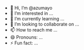 - 👋 Hi, I’m @azumayo
- 👀 I’m interested in ...
- 🌱 I’m currently learning ...
- 💞️ I’m looking to collaborate on ...
- 📫 How to reach me ...
- 😄 Pronouns: ...
- ⚡ Fun fact: ...

<!---
azumayo/azumayo is a ✨ special ✨ repository because its `README.md` (this file) appears on your GitHub profile.
You can click the Preview link to take a look at your changes.
--->
